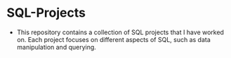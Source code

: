 # SQL-Projects

- This repository contains a collection of SQL projects that I have worked on. Each project focuses on different aspects of SQL, such as data manipulation and querying.
